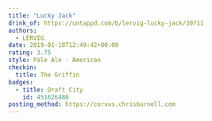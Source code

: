 ```yaml
---
title: "Lucky Jack"
drink_of: https://untappd.com/b/lervig-lucky-jack/30711
authors:
  - LERVIG
date: 2019-01-18T12:49:42+00:00
rating: 3.75
style: Pale Ale - American
checkin:
  title: The Griffin
badges:
  - title: Draft City
    id: 451626480
posting_method: https://corvus.chrisburnell.com
---
```

